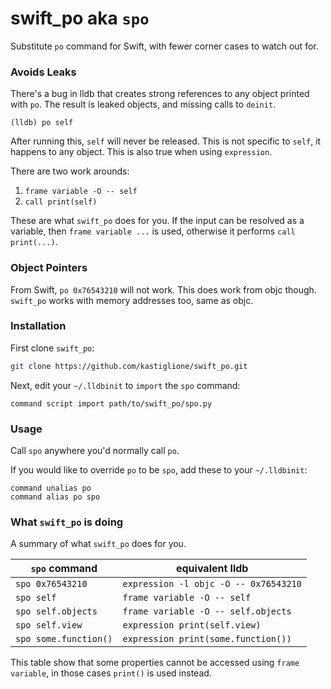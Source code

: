 # swift_po aka `spo`

Substitute `po` command for Swift, with fewer corner cases to watch out for.

### Avoids Leaks

There's a bug in lldb that creates strong references to any object printed with `po`. The result is leaked objects, and missing calls to `deinit`.

```
(lldb) po self
```

After running this, `self` will never be released. This is not specific to `self`, it happens to any object. This is also true when using `expression`.

There are two work arounds:

1. `frame variable -O -- self`
2. `call print(self)`

These are what `swift_po` does for you. If the input can be resolved as a variable, then `frame variable ...` is used, otherwise it performs `call print(...)`.

### Object Pointers

From Swift, `po 0x76543210` will not work. This does work from objc though. `swift_po` works with memory addresses too, same as objc.

### Installation

First clone `swift_po`:

```sh
git clone https://github.com/kastiglione/swift_po.git
```

Next, edit your `~/.lldbinit` to `import` the `spo` command:

```
command script import path/to/swift_po/spo.py
```

### Usage

Call `spo` anywhere you'd normally call `po`.

If you would like to override `po` to be `spo`, add these to your `~/.lldbinit`:

```
command unalias po
command alias po spo
```

### What `swift_po` is doing

A summary of what `swift_po` does for you.


| `spo` command | equivalent lldb |
| - | - |
| `spo 0x76543210` | `expression -l objc -O -- 0x76543210` |
| `spo self` | `frame variable -O -- self` |
| `spo self.objects` | `frame variable -O -- self.objects` |
| `spo self.view` | `expression print(self.view)` |
| `spo some.function()` | `expression print(some.function())` |

This table show that some properties cannot be accessed using `frame variable`, in those cases `print()` is used instead.

